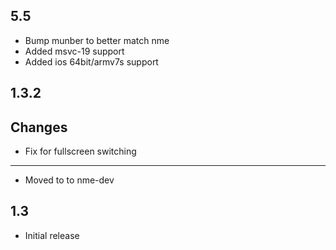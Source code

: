 
5.5
-----------------
* Bump munber to better match nme
* Added msvc-19 support
* Added ios 64bit/armv7s support

1.3.2
-----------------

Changes
-------
* Fix for fullscreen switching
-----------------
* Moved to to nme-dev

1.3
-----------------
* Initial release

